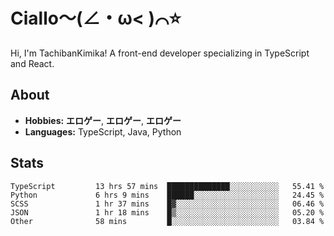 # Ciallo～(∠・ω< )⌒⭐️

Hi, I'm TachibanKimika! A front-end developer specializing in TypeScript and React.

## About
- **Hobbies:** **エロゲー**, **エロゲー**, **エロゲー**
- **Languages:** TypeScript, Java, Python

## Stats
<!--START_SECTION:waka-->

```text
TypeScript         13 hrs 57 mins  ██████████████░░░░░░░░░░░   55.41 %
Python             6 hrs 9 mins    ██████░░░░░░░░░░░░░░░░░░░   24.45 %
SCSS               1 hr 37 mins    █▓░░░░░░░░░░░░░░░░░░░░░░░   06.46 %
JSON               1 hr 18 mins    █▒░░░░░░░░░░░░░░░░░░░░░░░   05.20 %
Other              58 mins         █░░░░░░░░░░░░░░░░░░░░░░░░   03.84 %
```

<!--END_SECTION:waka-->

<!-- ![Metrics](https://metrics.lecoq.io/TachibanaKimika?template=classic&base.activity=0&base.community=0&base.repositories=0&languages=1&isocalendar=1&isocalendar.duration=half-year&languages.limit=8&languages.sections=most-used&languages.colors=github&languages.threshold=0%25&languages.indepth=false&languages.recent.load=300&languages.recent.days=14&config.timezone=Asia%2FShanghai)
 -->
